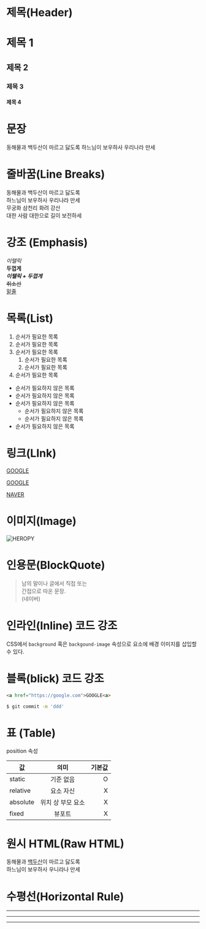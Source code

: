 # 제목(Header)

# 제목 1
## 제목 2
### 제목 3
#### 제목 4



# 문장

동해물과 백두산이 마르고 닳도록
하느님이 보우하사 우리나라 만세

# 줄바꿈(Line Breaks)

동해물과 백두산이 마르고 닳도록<br/>
하느님이 보우하사 우리나라 만세  
무궁화 삼천리 화려 강산<br/>
대한 사람 대한으로 길이 보전하세  

# 강조 (Emphasis)

_이텔릭_  
**두껍게**  
**_이텔릭 + 두껍게_**  
~~취소선~~  
<u>밑줄</u>

# 목록(List)

1. 순서가 필요한 목록
1. 순서가 필요한 목록
1. 순서가 필요한 목록
    1. 순서가 필요한 목록  
    1. 순서가 필요한 목록
1. 순서가 필요한 목록

- 순서가 필요하지 않은 목록
- 순서가 필요하지 않은 목록
- 순서가 필요하지 않은 목록
    - 순서가 필요하지 않은 목록
    - 순서가 필요하지 않은 목록
- 순서가 필요하지 않은 목록


# 링크(LInk)

<a href="https://google.com">GOOGLE<a>

[GOOGLE](https://google.com)

[NAVER](https://naver.com "NAVER로 이동!")


# 이미지(Image)

![HEROPY](https://avatars.githubusercontent.com/u/16679082?v=4)

<!-- [![HEROPY](https://avatars.githubusercontent.com/u/16679082?v=4)](https://fastcampus.co.kr/courses/203720/clips/) -->


# 인용문(BlockQuote)

> 남의 말이나 글에서 직접 또는  
간접으로 따온 문장.  
>(네이버)


# 인라인(Inline) 코드 강조

CSS에서 `background` 혹은
`backgound-image` 속성으로 요소에
배경 이미지를 삽입할 수 있다.

# 블록(blick) 코드 강조

```html
<a href="https://google.com">GOOGLE<a>
```

```bash
$ git commit -m 'ddd'
```


# 표 (Table)

position 속성

값 | 의미 | 기본값
--|:--:|--:
static | 기준 없음 | O
relative | 요소 자신 | X
absolute | 위치 상 부모 요소 | X
fixed | 뷰포트 | X

# 원시 HTML(Raw HTML)

동해물과 <span style="text-decoration: underline">백두산</span>이 마르고 닳도록<br/>
하느님이 보우하사 우니라나 만세

# 수평선(Horizontal Rule)

---

***

___